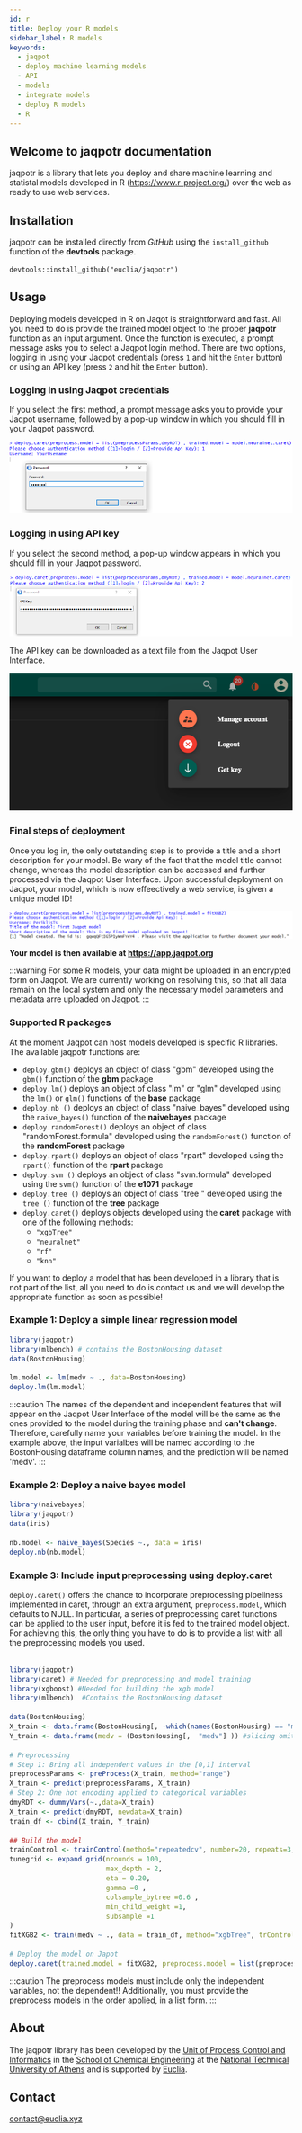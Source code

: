 ```yaml
---
id: r
title: Deploy your R models 
sidebar_label: R models
keywords:
  - jaqpot
  - deploy machine learning models
  - API
  - models
  - integrate models
  - deploy R models 
  - R
---
```



## Welcome to jaqpotr documentation

jaqpotr is a library that lets you deploy and share machine learning and statistal models developed in R (https://www.r-project.org/) over the web as ready to use web services. 



## Installation


jaqpotr can be installed directly from *GitHub* using the `install_github` function of the **devtools** package. 

`devtools::install_github("euclia/jaqpotr")` 


## Usage 

Deploying models developed in R on Jaqot is straightforward and fast. All you need to do is  provide the trained model object to the proper **jaqpotr** function as an input argument. Once the function is executed, a prompt message asks you to select a Jaqpot login method. There are two options, logging in using your Jaqpot credentials (press `1` and hit the `Enter` button) or using an API key (press `2` and hit the `Enter` button). 

### Logging in using Jaqpot credentials

If you select the first method, a prompt message asks you to provide your Jaqpot username, followed by a pop-up window in which you should fill in your Jaqpot password.

![Log in using Jaqpot credentials](./assets/jaqpotcred.png)

### Logging in using API key

If you select the second method, a pop-up window appears in which you should fill in your Jaqpot password.  

![Log in using Jaqpot credentials](./assets/jaqpotapi.png)

The API key can be downloaded as a text file from the Jaqpot User Interface. 

![Get key](./assets/getkey.png)

### Final steps of deployment

Once you log in, the only outstanding step is to provide a title and a short description for your model. Be wary of the fact that the model title cannot change, whereas the model description can be accessed and further processed via the Jaqpot User Interface. Upon successful deployment on Jaqpot, your model, which is now effeectively a web service, is given a unique model ID! 


![Final steps](./assets/jaqpotupload.png)

**Your model is then available at https://app.jaqpot.org**


:::warning
For some R models, your data might be uploaded in an encrypted form on Jaqpot. We are currently working on resolving this, so that all data remain on the local system and only the necessary model parameters and metadata arre uploaded on Jaqpot.
:::


### Supported R packages

At the moment Jaqpot can host models developed is specific R libraries. The available jaqpotr functions are:
* `deploy.gbm()`  deploys an object of class "gbm" developed using the `gbm()` function of the **gbm** package
* `deploy.lm()`  deploys an object of class "lm" or "glm" developed using the `lm()` or `glm()` functions of the **base** package
* `deploy.nb ()`  deploys an object of class "naive_bayes" developed using the `naive_bayes()` function of the **naivebayes** package
* `deploy.randomForest()`  deploys an object of class "randomForest.formula" developed using the `randomForest()` function of the **randomForest** package
* `deploy.rpart()`  deploys an object of class "rpart" developed using the `rpart()` function of the **rpart** package
* `deploy.svm ()`  deploys an object of class "svm.formula" developed using the `svm()` function of the **e1071** package
* `deploy.tree ()`  deploys an object of class "tree " developed using the `tree ()` function of the **tree** package
* `deploy.caret()`  deploys objects developed using the **caret** package with one of the following methods:  
  * `"xgbTree"`
  * `"neuralnet"`
  * `"rf"`
   * `"knn"`

If you want to deploy a model that has been developed in a library that is not part of the list, all you need to do is contact us and we will develop the appropriate function as soon as possible!


### Example 1: Deploy a simple linear regression model


```R
library(jaqpotr)
library(mlbench) # contains the BostonHousing dataset
data(BostonHousing)

lm.model <- lm(medv ~ ., data=BostonHousing)
deploy.lm(lm.model)

```

:::caution
The names of the dependent and independent features that will appear on the Jaqpot User Interface of the model will be the same as the ones provided to the model during the training phase and **can't change**. Therefore, carefully name your variables before training the model. In the example above, the input varialbes will be named according to the BostonHousing dataframe column names, and the prediction will be named 'medv'. 
:::

### Example 2: Deploy a naive bayes model

```R
library(naivebayes)
library(jaqpotr)
data(iris)

nb.model <- naive_bayes(Species ~., data = iris)
deploy.nb(nb.model)

```


### Example 3: Include input preprocessing using deploy.caret
`deploy.caret()` offers the chance to incorporate preprocessing pipeliness implemented in caret, through an extra argument, `preprocess.model`, which defaults to NULL. In particular, a series of preprocessing caret functions can be applied to the user input, before it is fed to the trained model object. For achieving this, the only thing you have to do is to provide a list with all the preprocessing models you used. 



```R

library(jaqpotr)
library(caret) # Needed for preprocessing and model training
library(xgboost) #Needed for building the xgb model
library(mlbench)  #Contains the BostonHousing dataset

data(BostonHousing)
X_train <- data.frame(BostonHousing[, -which(names(BostonHousing) == "medv")])
Y_train <- data.frame(medv = (BostonHousing[,  "medv"] )) #slicing omits the variabe name, so use dataframe and retain it

# Preprocessing
# Step 1: Bring all independent values in the [0,1] interval
preprocessParams <- preProcess(X_train, method="range")
X_train <- predict(preprocessParams, X_train)
# Step 2: One hot encoding applied to categorical variables
dmyRDT <- dummyVars(~.,data=X_train)
X_train <- predict(dmyRDT, newdata=X_train)
train_df <- cbind(X_train, Y_train)

## Build the model
trainControl <- trainControl(method="repeatedcv", number=20, repeats=3,verboseIter = FALSE,allowParallel = FALSE, savePredictions=TRUE)
tunegrid <- expand.grid(nrounds = 100,
                        max_depth = 2,
                        eta = 0.20,
                        gamma =0 ,
                        colsample_bytree =0.6 ,
                        min_child_weight =1,
                        subsample =1
)
fitXGB2 <- train(medv ~ ., data = train_df, method="xgbTree", trControl=trainControl ,tuneGrid=tunegrid,importance=TRUE,savePredictions = 'final') 

# Deploy the model on Japot
deploy.caret(trained.model = fitXGB2, preprocess.model = list(preprocessParams,dmyRDT))
```

:::caution
The preprocess models must include only the independent variables, not the dependent!! Additionally, you must provide the preprocess models in the order applied, in a list form.
:::


## About

The jaqpotr library has been developed by the [Unit of Process Control and Informatics](https://www.chemeng.ntua.gr/labs/control_lab/) in the [School of Chemical Engineering](http://www.chemeng.ntua.gr/_en) at the [National Technical University of Athens](https://www.ntua.gr/en/) and is supported by [Euclia](https://www.euclia.xyz).

## Contact

contact@euclia.xyz

